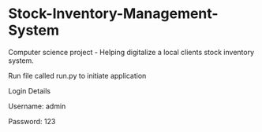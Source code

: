# Stock-Inventory-Management-System
Computer science project - Helping digitalize a local clients stock inventory system. 

Run file called run.py to initiate application

Login Details

Username: admin

Password: 123
